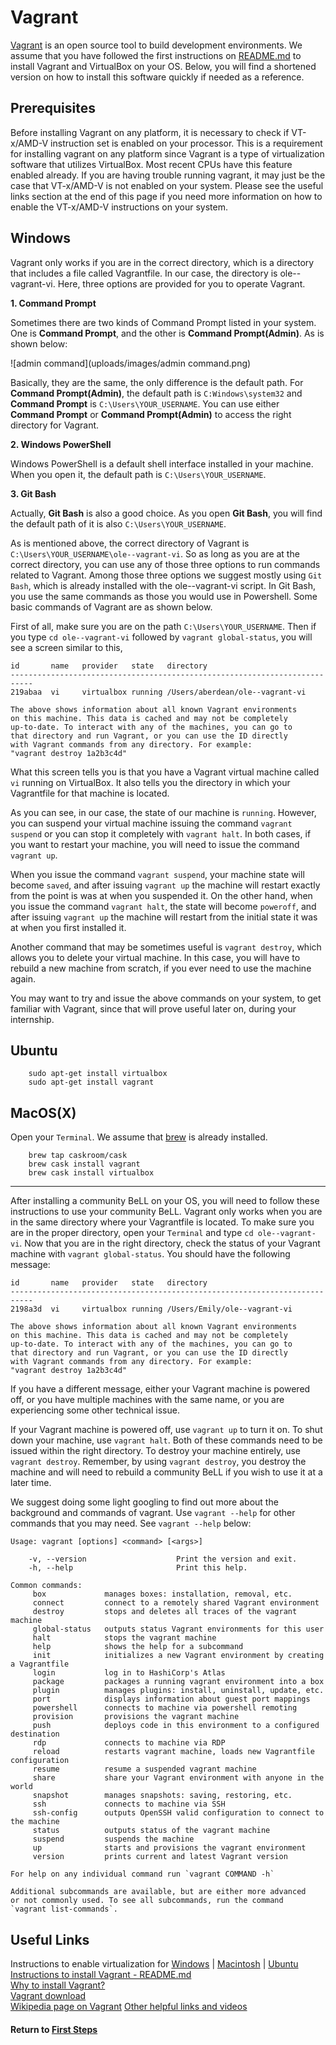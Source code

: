 # Vagrant

[Vagrant](https://www.vagrantup.com/) is an open source tool to build development environments. We assume that you have followed the first instructions on [README.md](https://github.com/dogi/ole--vagrant-vi) to install Vagrant and VirtualBox on your OS. Below, you will find a shortened version on how to install this software quickly if needed as a reference.

## Prerequisites
Before installing Vagrant on any platform, it is necessary to check if VT-x/AMD-V instruction set is enabled on your processor. This is a requirement for installing vagrant on any platform since Vagrant is a type of virtualization software that utilizes VirtualBox. Most recent CPUs have this feature enabled already. If you are having trouble running vagrant, it may just be the case that VT-x/AMD-V is not enabled on your system. Please see the useful links section at the end of this page if you need more information on how to enable the VT-x/AMD-V instructions on your system. 

## Windows

Vagrant only works if you are in the correct directory, which is a directory that includes a file called Vagrantfile. In our case, the directory is ole--vagrant-vi.  Here, three options are provided for you to operate Vagrant.

**1. Command Prompt**

Sometimes there are two kinds of Command Prompt listed in your system. One is **Command Prompt**, and the other is **Command Prompt(Admin)**. As is shown below:

![admin command](uploads/images/admin command.png)

Basically, they are the same, the only difference is the default path. For **Command Prompt(Admin)**, the default path is `C:Windows\system32` and **Command Prompt** is `C:\Users\YOUR_USERNAME`.  You can use either **Command Prompt** or **Command Prompt(Admin)** to access the right directory for Vagrant.

**2. Windows PowerShell**

Windows PowerShell is a default shell interface installed in your machine. When you open it, the default path is `C:\Users\YOUR_USERNAME`.

**3. Git Bash**

Actually, **Git Bash** is also a good choice.  As you open **Git Bash**, you will find the default path of it is also `C:\Users\YOUR_USERNAME`.

As is mentioned above, the correct directory of Vagrant is `C:\Users\YOUR_USERNAME\ole--vagrant-vi`. So as long as you are at the correct directory, you can use any of those three options to run commands related to Vagrant. Among those three options we suggest mostly using `Git Bash`,  which is already installed with the ole--vagrant-vi script. In Git Bash, you use the same commands as those you would use in Powershell. Some basic commands of Vagrant are as shown below.

First of all, make sure you are on the path `C:\Users\YOUR_USERNAME`. Then if you type `cd ole--vagrant-vi` followed by `vagrant global-status`, you will see a screen similar to this,

```
id       name   provider   state   directory
---------------------------------------------------------------------------
219abaa  vi     virtualbox running /Users/aberdean/ole--vagrant-vi

The above shows information about all known Vagrant environments
on this machine. This data is cached and may not be completely
up-to-date. To interact with any of the machines, you can go to
that directory and run Vagrant, or you can use the ID directly
with Vagrant commands from any directory. For example:
"vagrant destroy 1a2b3c4d"
```

What this screen tells you is that you have a Vagrant virtual machine called `vi` running on VirtualBox. It also tells you the directory in which your Vagrantfile for that machine is located.

As you can see, in our case, the state of our machine is `running`. However, you can suspend your virtual machine issuing the command `vagrant suspend` or you can stop it completely with `vagrant halt`. In both cases, if you want to restart your machine, you will need to issue the command `vagrant up`.

When you issue the command `vagrant suspend`, your machine state will become `saved`, and after issuing `vagrant up` the machine will restart exactly from the point is was at when you suspended it. On the other hand, when you issue the command `vagrant halt`, the state will become `poweroff`, and after issuing `vagrant up` the machine will restart from the initial state it was at when you first installed it.

Another command that may be sometimes useful is `vagrant destroy`, which allows you to delete your virtual machine. In this case, you will have to rebuild a new machine from scratch, if you ever need to use the machine again.

You may want to try and issue the above commands on your system, to get familiar with Vagrant, since that will prove useful later on, during your internship.

## Ubuntu
```
    sudo apt-get install virtualbox
    sudo apt-get install vagrant
```
## MacOS(X)
Open your `Terminal`. We assume that [brew](http://brew.sh/) is already installed.
```
    brew tap caskroom/cask
    brew cask install vagrant
    brew cask install virtualbox
```

---------------------------------------------------------------------------

After installing a community BeLL on your OS, you will need to follow these instructions to use your community BeLL. Vagrant only works when you are in the same directory where your Vagrantfile is located. To make sure you are in the proper directory, open your `Terminal` and type `cd ole--vagrant-vi`.
Now that you are in the right directory, check the status of your Vagrant machine with `vagrant global-status`. You should have the following message:

```
id       name   provider   state   directory
---------------------------------------------------------------------------
2198a3d  vi     virtualbox running /Users/Emily/ole--vagrant-vi

The above shows information about all known Vagrant environments
on this machine. This data is cached and may not be completely
up-to-date. To interact with any of the machines, you can go to
that directory and run Vagrant, or you can use the ID directly
with Vagrant commands from any directory. For example:
"vagrant destroy 1a2b3c4d"
```
If you have a different message, either your Vagrant machine is powered off, or you have multiple machines with the same name, or you are experiencing some other technical issue.

If your Vagrant machine is powered off, use `vagrant up` to turn it on. To shut down your machine, use `vagrant halt`. Both of these commands need to be issued within the right directory. To destroy your machine entirely, use `vagrant destroy`. Remember, by using `vagrant destroy`, you destroy the machine and will need to rebuild a community BeLL if you wish to use it at a later time.

We suggest doing some light googling to find out more about the background and commands of vagrant. Use `vagrant --help` for other commands that you may need. See `vagrant --help` below:

```
Usage: vagrant [options] <command> [<args>]

    -v, --version                    Print the version and exit.
    -h, --help                       Print this help.

Common commands:
     box             manages boxes: installation, removal, etc.
     connect         connect to a remotely shared Vagrant environment
     destroy         stops and deletes all traces of the vagrant machine
     global-status   outputs status Vagrant environments for this user
     halt            stops the vagrant machine
     help            shows the help for a subcommand
     init            initializes a new Vagrant environment by creating a Vagrantfile
     login           log in to HashiCorp's Atlas
     package         packages a running vagrant environment into a box
     plugin          manages plugins: install, uninstall, update, etc.
     port            displays information about guest port mappings
     powershell      connects to machine via powershell remoting
     provision       provisions the vagrant machine
     push            deploys code in this environment to a configured destination
     rdp             connects to machine via RDP
     reload          restarts vagrant machine, loads new Vagrantfile configuration
     resume          resume a suspended vagrant machine
     share           share your Vagrant environment with anyone in the world
     snapshot        manages snapshots: saving, restoring, etc.
     ssh             connects to machine via SSH
     ssh-config      outputs OpenSSH valid configuration to connect to the machine
     status          outputs status of the vagrant machine
     suspend         suspends the machine
     up              starts and provisions the vagrant environment
     version         prints current and latest Vagrant version

For help on any individual command run `vagrant COMMAND -h`

Additional subcommands are available, but are either more advanced
or not commonly used. To see all subcommands, run the command
`vagrant list-commands`.
```

## Useful  Links
Instructions to enable virtualization for [Windows](https://www.howtogeek.com/213795/how-to-enable-intel-vt-x-in-your-computers-bios-or-uefi-firmware/) | [Macintosh](http://kb.parallels.com/en/5653) | [Ubuntu](http://askubuntu.com/questions/256792/how-do-i-enable-hardware-virtualization-technology-vt-x-for-use-in-virtualbox)  
[Instructions to install Vagrant - README.md](https://github.com/dogi/ole--vagrant-vi)  
[Why to install Vagrant?](https://www.vagrantup.com/docs/why-vagrant/)  
[Vagrant download](https://www.vagrantup.com/downloads.html)  
[Wikipedia page on Vagrant](https://en.wikipedia.org/wiki/Vagrant_%28software%29)
[Other helpful links and videos](faq.md#Helpful_Links)
   
#### Return to [First Steps](firststeps.md)
